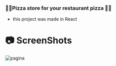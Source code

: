 ### 🍕🍕Pizza store for your restaurant pizza 🍕🍕

- this project was made in React

# 📷 ScreenShots

 



![pagina](https://user-images.githubusercontent.com/83750855/128934410-aff7ce62-a307-4ff3-b4e4-c74f6474f3f6.png)
